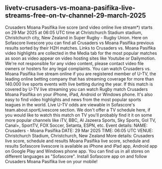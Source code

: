 ## livetv-crusaders-vs-moana-pasifika-live-streams-free-on-tv-channel-29-march-2025
Crusaders Moana Pasifika live score (and video online live stream*) starts on 29 Mar 2025 at 06:05 UTC time at Christchurch Stadium stadium, Christchurch city, New Zealand in Super Rugby - Rugby Union. Here on Sofascore livescore you can find all Crusaders vs Moana Pasifika previous results sorted by their H2H matches. Links to Crusaders vs. Moana Pasifika video highlights are collected in the Media tab for the most popular matches as soon as video appear on video hosting sites like Youtube or Dailymotion. We're not responsible for any video content, please contact video file owners or hosters for any legal complaints.
You can watch Crusaders vs. Moana Pasifika live stream online if you are registered member of U-TV, the leading online betting company that has streaming coverage for more than 140.000 live sports events with live betting during the year. If this match is covered by U-TV live streaming you can watch Rugby match Crusaders Moana Pasifika on your iPhone, iPad, Android or Windows phone. It's also easy to find video highlights and news from the most popular sports leagues in the world. Live U-TV odds are viewable in Sofascore's team.about.sportLivescore section. We don't offer a TV schedule here, if you would like to watch this match on TV you'll probably find it it on some more popular channels like iTV, BBC, Al Jazeera Sports, Sky Sports, Gol TV, Canal+, SportTV, FOX Soccer, Setanta, ESPN, etc.
Event details:
NAME: Crusaders - Moana Pasifika
DATE: 29 Mar 2025
TIME: 06:05 UTC
VENUE: Christchurch Stadium, Christchurch, New Zealand
More details:
Crusaders live score, schedule and results
Moana Pasifika live score, schedule and results
Sofascore livescore is available as iPhone and iPad app, Android app on Google Play and Windows phone app. You can find us in all stores on different languages as "Sofascore". Install Sofascore app on and follow Crusaders Moana Pasifika live on your mobile!
